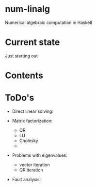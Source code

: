 # num-linalg
Numerical algebraic computation in Haskell

# Current state
Just starting out

# Contents

# ToDo's
- Direct linear solving:

- Matrix factorization:
  - QR
  - LU
  - Cholesky
  -
  
- Problems with eigenvalues:
  - vector iteration
  - QR iteration
  
- Fault analysis:
